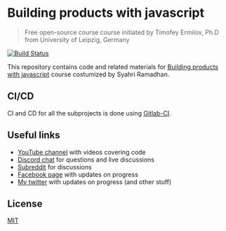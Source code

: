 # Building products with javascript

> Free open-source course course initiated by Timofey Ermilov, Ph.D from University of Leipzig, Germany

[![Build Status](https://gitlab.com/yamalight/building-products-with-js/badges/master/build.svg)](https://gitlab.com/yamalight/building-products-with-js/pipelines)

This repository contains code and related materials for [Building products with javascript](https://www.youtube.com/playlist?list=PL_gX69xPLi-ljVdNhspjZUlPmBNjRgD2X) course costumized by Syahri Ramadhan.

## CI/CD

CI and CD for all the subprojects is done using [Gitlab-CI](https://gitlab.com/yamalight/building-products-with-js).

## Useful links

- [YouTube channel](https://www.youtube.com/c/TimErmilov) with videos covering code
- [Discord chat](https://discord.gg/hnKCXqQ) for questions and live discussions
- [Subreddit](https://www.reddit.com/r/BuildingWithJS/) for discussions
- [Facebook page](https://www.facebook.com/buildingproductswithjs/) with updates on progress
- [My twitter](https://twitter.com/yamalight) with updates on progress (and other stuff)

## License

[MIT](https://opensource.org/licenses/mit-license)